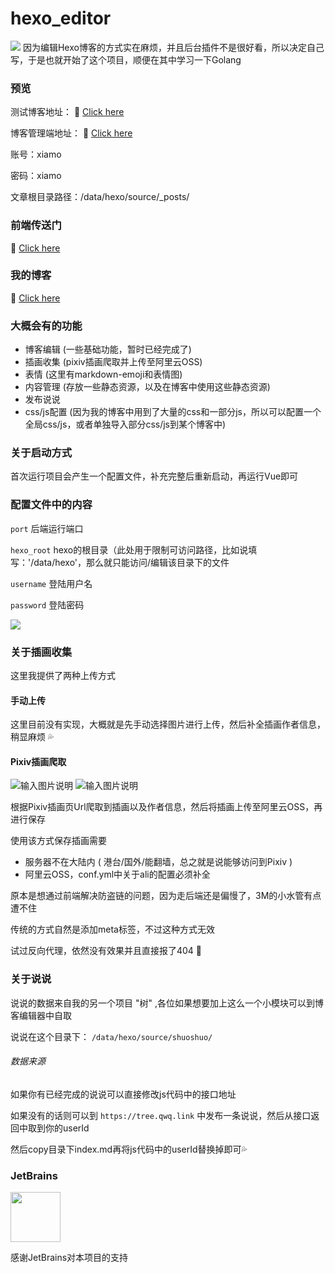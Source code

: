 # hexo_editor
<img src="https://xiamo.oss-accelerate.aliyuncs.com/xiamo/WordPress/2021/12/20211220154336504.png" />
因为编辑Hexo博客的方式实在麻烦，并且后台插件不是很好看，所以决定自己写，于是也就开始了这个项目，顺便在其中学习一下Golang

### 预览
测试博客地址： 🔗 [Click here](http://demo.hexo.xiamoqwq.com)

博客管理端地址： 🔗 [Click here](http://admin.hexo.xiamoqwq.com)

账号：xiamo

密码：xiamo

文章根目录路径：/data/hexo/source/_posts/

### 前端传送门
🔗 [Click here](https://github.com/xm17906193/hexo_editor_vue)

### 我的博客
🔗 [Click here](https://qwq.link)


### 大概会有的功能
- 博客编辑 (一些基础功能，暂时已经完成了)
- 插画收集 (pixiv插画爬取并上传至阿里云OSS)
- 表情 (这里有markdown-emoji和表情图)
- 内容管理 (存放一些静态资源，以及在博客中使用这些静态资源)
- 发布说说
- css/js配置 (因为我的博客中用到了大量的css和一部分js，所以可以配置一个全局css/js，或者单独导入部分css/js到某个博客中)

### 关于启动方式
首次运行项目会产生一个配置文件，补充完整后重新启动，再运行Vue即可

### 配置文件中的内容
`port`  后端运行端口

`hexo_root`  hexo的根目录（此处用于限制可访问路径，比如说填写：'/data/hexo'，那么就只能访问/编辑该目录下的文件

`username`  登陆用户名

`password`  登陆密码

<img src="https://alioss.xiamoqwq.com/screenshot/QQ%E6%88%AA%E5%9B%BE20220314103817.png" />

### 关于插画收集
这里我提供了两种上传方式

#### 手动上传
这里目前没有实现，大概就是先手动选择图片进行上传，然后补全插画作者信息，稍显麻烦 💦

#### Pixiv插画爬取
![输入图片说明](https://alioss.xiamoqwq.com/screenshot/QQ截图20220314105541.png)
![输入图片说明](https://alioss.xiamoqwq.com/screenshot/QQ截图20220314105553.png)

根据Pixiv插画页Url爬取到插画以及作者信息，然后将插画上传至阿里云OSS，再进行保存

使用该方式保存插画需要
- 服务器不在大陆内 ( 港台/国外/能翻墙，总之就是说能够访问到Pixiv )
- 阿里云OSS，conf.yml中关于ali的配置必须补全

原本是想通过前端解决防盗链的问题，因为走后端还是偏慢了，3M的小水管有点遭不住

传统的方式自然是添加meta标签，不过这种方式无效

试过反向代理，依然没有效果并且直接报了404 🥲


### 关于说说
说说的数据来自我的另一个项目 "树" ,各位如果想要加上这么一个小模块可以到博客编辑器中自取

说说在这个目录下： `/data/hexo/source/shuoshuo/`

###### 数据来源
如果你有已经完成的说说可以直接修改js代码中的接口地址

如果没有的话则可以到 `https://tree.qwq.link` 中发布一条说说，然后从接口返回中取到你的userId

然后copy目录下index.md再将js代码中的userId替换掉即可💦

### JetBrains
<img style="height: 80px" src="https://alioss.xiamoqwq.com/icon/jb_beam.png"/>

感谢JetBrains对本项目的支持